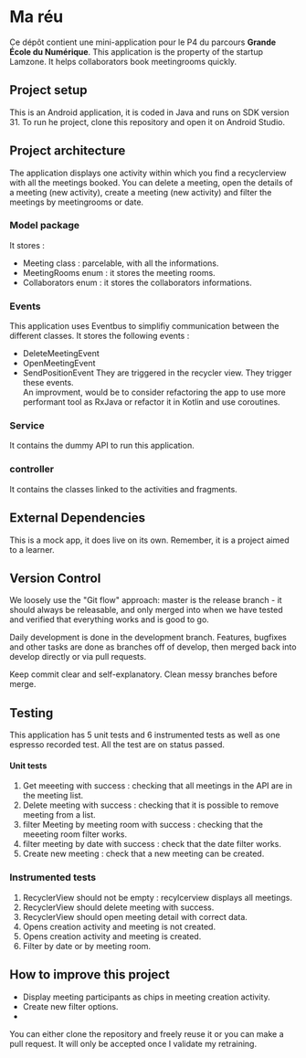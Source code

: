 # Ma réu

Ce dépôt contient une mini-application pour le P4 du parcours **Grande École du Numérique**. 
This application is the property of the startup Lamzone. It helps collaborators book meetingrooms quickly. 

## Project setup

This is an Android application, it is coded in Java and runs on SDK version 31. To run he project, clone this repository and open it on Android Studio. 

## Project architecture

The application displays one activity within which you find a recyclerview with all the meetings booked. You can delete a meeting, open the details of a meeting (new activity), create a meeting (new activity) and filter the meetings by meetingrooms or date.

### Model package

It stores : 
  * Meeting class : parcelable, with all the informations.
  * MeetingRooms enum : it stores the meeting rooms.
  * Collaborators enum : it stores the collaborators informations.

### Events

This application uses Eventbus to simplifiy communication between the different classes. It stores the following events : 
  * DeleteMeetingEvent
  * OpenMeetingEvent
  * SendPositionEvent
They are triggered in the recycler view. They trigger these events.  
An improvment, would be to consider refactoring the app to use more performant tool as RxJava or refactor it in Kotlin and use coroutines. 

### Service

It contains the dummy API to run this application. 

### controller

It contains the classes linked to the activities and fragments. 

## External Dependencies

This is a mock app, it does live on its own. Remember, it is a project aimed to a learner. 

## Version Control

We loosely use the "Git flow" approach: master is the release branch - it should always be releasable, and only merged into when we have tested and verified that everything works and is good to go. 

Daily development is done in the development branch. Features, bugfixes and other tasks are done as branches off of develop, then merged back into develop directly or via pull requests.

Keep commit clear and self-explanatory. Clean messy branches before merge. 

## Testing

This application has 5 unit tests and 6 instrumented tests as well as one espresso recorded test. All the test are on status passed. 

#### Unit tests
1. Get meeeting with success : checking that all meetings in the API are in the meeting list.
2. Delete meeting with success : checking that it is possible to remove meeting from a list. 
3. filter Meeting by meeting room with success : checking that the meeeting room filter works. 
4. filter meeting by date with success : check that the date filter works. 
5. Create new meeting : check that a new meeting can be created.  

### Instrumented tests
1. RecyclerView should not be empty : recylcerview displays all meetings.
2. RecyclerView should delete meeting with success. 
3. RecyclerView should open meeting detail with correct data. 
4. Opens creation activity and meeting is not created.
5. Opens creation activity and meeting is created.
6. Filter by date or by meeting room.

## How to improve this project

* Display meeting participants as chips in meeting creation activity. 
* Create new filter options. 
* 
You can either clone the repository and freely reuse it or you can make a pull request. It will only be accepted once I validate my retraining. 
